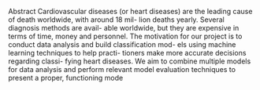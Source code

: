 Abstract
Cardiovascular diseases (or heart diseases) are the
leading cause of death worldwide, with around 18 mil-
lion deaths yearly. Several diagnosis methods are avail-
able worldwide, but they are expensive in terms of time,
money and personnel. The motivation for our project is
to conduct data analysis and build classification mod-
els using machine learning techniques to help practi-
tioners make more accurate decisions regarding classi-
fying heart diseases. We aim to combine multiple models
for data analysis and perform relevant model evaluation
techniques to present a proper, functioning mode
